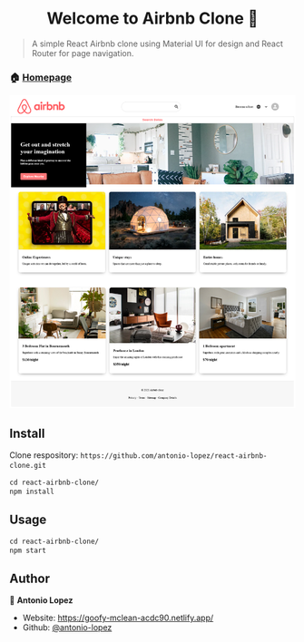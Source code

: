 <h1 align="center">Welcome to Airbnb Clone 👋</h1>
<p>
</p>

> A simple React Airbnb clone using Material UI for design and React Router for page navigation.

### 🏠 [Homepage](https://antonio-airbnb-clone.netlify.app/)

![screenshot](https://raw.githubusercontent.com/antonio-lopez/react-airbnb-clone/main/uploads/airbnb-clone-screenshot2.png?token=AIWOL5YKVWFTLBBRXANPJWLA5YJD2)

## Install

Clone respository: `https://github.com/antonio-lopez/react-airbnb-clone.git`

```
cd react-airbnb-clone/
npm install
```

## Usage

```
cd react-airbnb-clone/
npm start
```

## Author

👤 **Antonio Lopez**

- Website: https://goofy-mclean-acdc90.netlify.app/
- Github: [@antonio-lopez](https://github.com/antonio-lopez)
